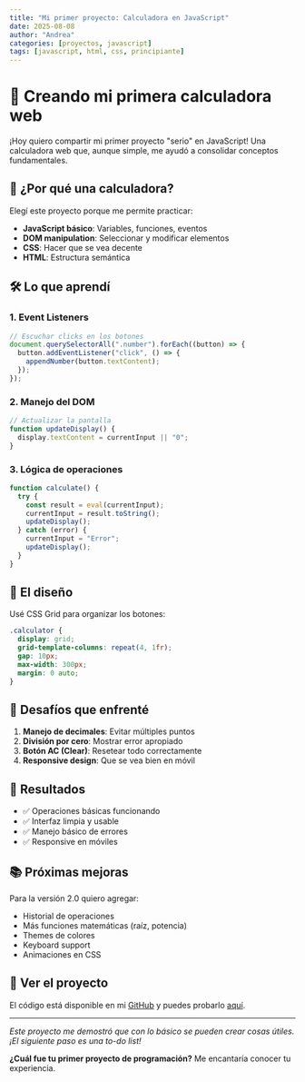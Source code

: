 ```yaml
---
title: "Mi primer proyecto: Calculadora en JavaScript"
date: 2025-08-08
author: "Andrea"
categories: [proyectos, javascript]
tags: [javascript, html, css, principiante]
---
```


# 🧮 Creando mi primera calculadora web

¡Hoy quiero compartir mi primer proyecto "serio" en JavaScript! Una calculadora web que, aunque simple, me ayudó a consolidar conceptos fundamentales.

## 🎯 ¿Por qué una calculadora?

Elegí este proyecto porque me permite practicar:

- **JavaScript básico**: Variables, funciones, eventos
- **DOM manipulation**: Seleccionar y modificar elementos
- **CSS**: Hacer que se vea decente
- **HTML**: Estructura semántica

## 🛠️ Lo que aprendí

### 1. Event Listeners

```javascript
// Escuchar clicks en los botones
document.querySelectorAll(".number").forEach((button) => {
  button.addEventListener("click", () => {
    appendNumber(button.textContent);
  });
});
```

### 2. Manejo del DOM

```javascript
// Actualizar la pantalla
function updateDisplay() {
  display.textContent = currentInput || "0";
}
```

### 3. Lógica de operaciones

```javascript
function calculate() {
  try {
    const result = eval(currentInput);
    currentInput = result.toString();
    updateDisplay();
  } catch (error) {
    currentInput = "Error";
    updateDisplay();
  }
}
```

## 🎨 El diseño

Usé CSS Grid para organizar los botones:

```css
.calculator {
  display: grid;
  grid-template-columns: repeat(4, 1fr);
  gap: 10px;
  max-width: 300px;
  margin: 0 auto;
}
```

## 🚧 Desafíos que enfrenté

1. **Manejo de decimales**: Evitar múltiples puntos
2. **División por cero**: Mostrar error apropiado
3. **Botón AC (Clear)**: Resetear todo correctamente
4. **Responsive design**: Que se vea bien en móvil

## 🎉 Resultados

- ✅ Operaciones básicas funcionando
- ✅ Interfaz limpia y usable
- ✅ Manejo básico de errores
- ✅ Responsive en móviles

## 📚 Próximas mejoras

Para la versión 2.0 quiero agregar:

- Historial de operaciones
- Más funciones matemáticas (raíz, potencia)
- Themes de colores
- Keyboard support
- Animaciones en CSS

## 🔗 Ver el proyecto

El código está disponible en mi [GitHub](https://github.com/AndCarrillo) y puedes probarlo [aquí](#).

---

_Este proyecto me demostró que con lo básico se pueden crear cosas útiles. ¡El siguiente paso es una to-do list!_

**¿Cuál fue tu primer proyecto de programación?** Me encantaría conocer tu experiencia.
